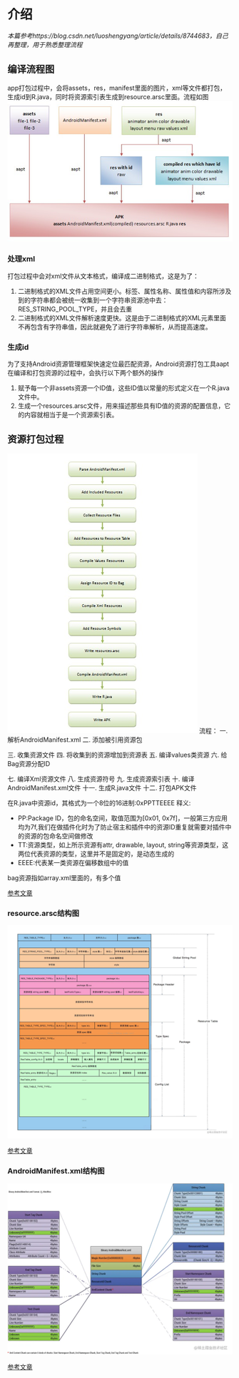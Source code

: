 # 介绍
*本篇参考https://blog.csdn.net/luoshengyang/article/details/8744683，自己再整理，用于熟悉整理流程*
## 编译流程图
app打包过程中，会将assets，res，manifest里面的图片，xml等文件都打包，生成id到R.java，同时将资源索引表生成到resource.arsc里面。流程如图
![image](assets/%E6%B5%81%E7%A8%8B%E5%9B%BE.jpg)

### 处理xml
打包过程中会对xml文件从文本格式，编译成二进制格式，这是为了：
1. 二进制格式的XML文件占用空间更小。标签、属性名称、属性值和内容所涉及到的字符串都会被统一收集到一个字符串资源池中去：RES_STRING_POOL_TYPE，并且会去重
2. 二进制格式的XML文件解析速度更快。这是由于二进制格式的XML元素里面不再包含有字符串值，因此就避免了进行字符串解析，从而提高速度。
   
### 生成id
为了支持Android资源管理框架快速定位最匹配资源，Android资源打包工具aapt在编译和打包资源的过程中，会执行以下两个额外的操作
1. 赋予每一个非assets资源一个ID值，这些ID值以常量的形式定义在一个R.java文件中。
2. 生成一个resources.arsc文件，用来描述那些具有ID值的资源的配置信息，它的内容就相当于是一个资源索引表。
   
## 资源打包过程
![image](assets/资源打包过程.jpg)
流程：
 一. 解析AndroidManifest.xml
 二. 添加被引用资源包

 三. 收集资源文件
 四. 将收集到的资源增加到资源表
 五. 编译values类资源
 六. 给Bag资源分配ID

 七. 编译Xml资源文件
 八. 生成资源符号
 九. 生成资源索引表
 十. 编译AndroidManifest.xml文件
 十一. 生成R.java文件
 十二. 打包APK文件

 在R.java中资源id，其格式为一个8位的16进制:0xPPTTEEEE 释义:
 * PP:Package ID，包的命名空间，取值范围为[0x01, 0x7f]，一般第三方应用均为7f,我们在做插件化时为了防止宿主和插件中的资源ID重复就需要对插件中的资源的包命名空间做修改 
 * TT:资源类型，如上所示资源有attr, drawable, layout, string等资源类型，这两位代表资源的类型，这里并不是固定的，是动态生成的
 * EEEE:代表某一类资源在偏移数组中的值


bag资源指如array.xml里面的，有多个值

[参考文章]([https://blog.csdn.net/luoshengyang/article/details/8744683])

### resource.arsc结构图
![image](assets/%E7%BB%93%E6%9E%84%E5%9B%BE.awebp)

[参考文章]([https://.youdao.com/](https://juejin.cn/post/6844903911602683918#heading-1))

### AndroidManifest.xml结构图
![image](assets/xml%E7%BB%93%E6%9E%84%E5%9B%BE.awebp)

[参考文章]([[https://.youdao.com/](https://juejin.cn/post/6844903911602683918#heading-1](https://juejin.cn/post/6844903747169026061#heading-0)))
